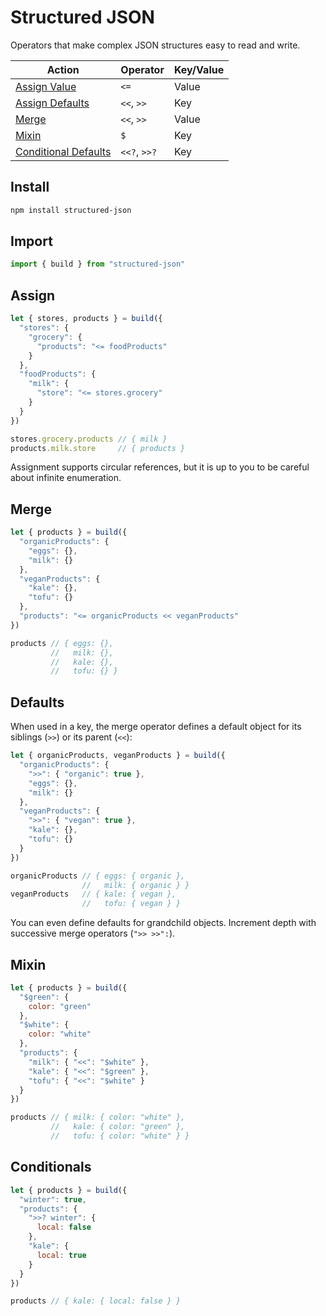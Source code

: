 # Structured JSON

Operators that make complex JSON structures easy to read and write.

Action                                | Operator     | Key/Value
------------------------------------- | ------------ | ---------
[Assign Value](#assign)               | `<=`         | Value
[Assign Defaults](#defaults)          | `<<`, `>>`   | Key
[Merge](#merge)                       | `<<`, `>>`   | Value
[Mixin](#mixin)                       | `$`          | Key
[Conditional Defaults](#conditionals) | `<<?`, `>>?` | Key

## Install

```bash
npm install structured-json
```

## Import

```js
import { build } from "structured-json"
```

## Assign

```js
let { stores, products } = build({
  "stores": {
    "grocery": {
      "products": "<= foodProducts"
    }
  },
  "foodProducts": {
    "milk": {
      "store": "<= stores.grocery"
    }
  }
})

stores.grocery.products // { milk }
products.milk.store     // { products }
```

Assignment supports circular references, but it is up to you to be careful about infinite enumeration.

## Merge

```js
let { products } = build({
  "organicProducts": {
    "eggs": {},
    "milk": {}
  },
  "veganProducts": {
    "kale": {},
    "tofu": {}
  },
  "products": "<= organicProducts << veganProducts"
})

products // { eggs: {},
         //   milk: {},
         //   kale: {},
         //   tofu: {} }
```

## Defaults

When used in a key, the merge operator defines a default object for its siblings (`>>`) or its parent (`<<`):

```js
let { organicProducts, veganProducts } = build({
  "organicProducts": {
    ">>": { "organic": true },
    "eggs": {},
    "milk": {}
  },
  "veganProducts": {
    ">>": { "vegan": true },
    "kale": {},
    "tofu": {}
  }
})

organicProducts // { eggs: { organic },
                //   milk: { organic } }
veganProducts   // { kale: { vegan },
                //   tofu: { vegan } }
```

You can even define defaults for grandchild objects. Increment depth with successive merge operators (`">> >>":`).

## Mixin

```js
let { products } = build({
  "$green": {
    color: "green"
  },
  "$white": {
    color: "white"
  },
  "products": {
    "milk": { "<<": "$white" },
    "kale": { "<<": "$green" },
    "tofu": { "<<": "$white" }
  }
})

products // { milk: { color: "white" },
         //   kale: { color: "green" },
         //   tofu: { color: "white" } }
```

## Conditionals

```js
let { products } = build({
  "winter": true,
  "products": {
    ">>? winter": {
      local: false
    },
    "kale": {
      local: true
    }
  }
})

products // { kale: { local: false } }
```

